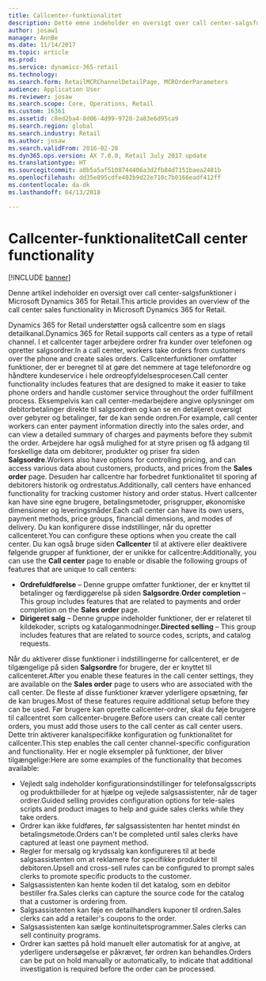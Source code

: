 ```yaml
---
title: Callcenter-funktionalitet
description: Dette emne indeholder en oversigt over call center-salgsfunktioner i Microsoft Dynamics 365 for Retail.
author: josaw1
manager: AnnBe
ms.date: 11/14/2017
ms.topic: article
ms.prod: 
ms.service: dynamics-365-retail
ms.technology: 
ms.search.form: RetailMCRChannelDetailPage, MCROrderParameters
audience: Application User
ms.reviewer: josaw
ms.search.scope: Core, Operations, Retail
ms.custom: 16361
ms.assetid: c8ed2ba4-8d06-4d99-9728-2a83e6d95ca9
ms.search.region: global
ms.search.industry: Retail
ms.author: josaw
ms.search.validFrom: 2016-02-28
ms.dyn365.ops.version: AX 7.0.0, Retail July 2017 update
ms.translationtype: HT
ms.sourcegitcommit: a8b5a5af5108744406a3d2fb84d7151baea2481b
ms.openlocfilehash: dd35e895cdfe402b9d22e710c7b0166eadf412ff
ms.contentlocale: da-dk
ms.lasthandoff: 04/13/2018

---
```


# <a name="call-center-functionality"></a><span data-ttu-id="e7e88-103">Callcenter-funktionalitet</span><span class="sxs-lookup"><span data-stu-id="e7e88-103">Call center functionality</span></span>

[!INCLUDE [banner](includes/banner.md)]

<span data-ttu-id="e7e88-104">Denne artikel indeholder en oversigt over call center-salgsfunktioner i Microsoft Dynamics 365 for Retail.</span><span class="sxs-lookup"><span data-stu-id="e7e88-104">This article provides an overview of the call center sales functionality in Microsoft Dynamics 365 for Retail.</span></span>

<span data-ttu-id="e7e88-105">Dynamics 365 for Retail understøtter også callcentre som en slags detailkanal.</span><span class="sxs-lookup"><span data-stu-id="e7e88-105">Dynamics 365 for Retail supports call centers as a type of retail channel.</span></span> <span data-ttu-id="e7e88-106">I et callcenter tager arbejdere ordrer fra kunder over telefonen og opretter salgsordrer.</span><span class="sxs-lookup"><span data-stu-id="e7e88-106">In a call center, workers take orders from customers over the phone and create sales orders.</span></span> <span data-ttu-id="e7e88-107">Callcenterfunktioner omfatter funktioner, der er beregnet til at gøre det nemmere at tage telefonordre og håndtere kundeservice i hele ordreopfyldelsesprocesen.</span><span class="sxs-lookup"><span data-stu-id="e7e88-107">Call center functionality includes features that are designed to make it easier to take phone orders and handle customer service throughout the order fulfillment process.</span></span> <span data-ttu-id="e7e88-108">Eksempelvis kan call center-medarbejdere angive oplysninger om debitorbetalinger direkte til salgsordren og kan se en detaljeret oversigt over gebyrer og betalinger, før de kan sende ordren.</span><span class="sxs-lookup"><span data-stu-id="e7e88-108">For example, call center workers can enter payment information directly into the sales order, and can view a detailed summary of charges and payments before they submit the order.</span></span> <span data-ttu-id="e7e88-109">Arbejdere har også mulighed for at styre prisen og få adgang til forskellige data om debitorer, produkter og priser fra siden **Salgsordre**.</span><span class="sxs-lookup"><span data-stu-id="e7e88-109">Workers also have options for controlling pricing, and can access various data about customers, products, and prices from the **Sales order** page.</span></span> <span data-ttu-id="e7e88-110">Desuden har callcentre har forbedret funktionalitet til sporing af debitorers historik og ordrestatus.</span><span class="sxs-lookup"><span data-stu-id="e7e88-110">Additionally, call centers have enhanced functionality for tracking customer history and order status.</span></span> <span data-ttu-id="e7e88-111">Hvert callcenter kan have sine egne brugere, betalingsmetoder, prisgrupper, økonomiske dimensioner og leveringsmåder.</span><span class="sxs-lookup"><span data-stu-id="e7e88-111">Each call center can have its own users, payment methods, price groups, financial dimensions, and modes of delivery.</span></span> <span data-ttu-id="e7e88-112">Du kan konfigurere disse indstillinger, når du opretter callcenteret.</span><span class="sxs-lookup"><span data-stu-id="e7e88-112">You can configure these options when you create the call center.</span></span> <span data-ttu-id="e7e88-113">Du kan også bruge siden **Callcenter** til at aktivere eller deaktivere følgende grupper af funktioner, der er unikke for callcentre:</span><span class="sxs-lookup"><span data-stu-id="e7e88-113">Additionally, you can use the **Call center** page to enable or disable the following groups of features that are unique to call centers:</span></span>

-   <span data-ttu-id="e7e88-114">**Ordrefuldførelse** – Denne gruppe omfatter funktioner, der er knyttet til betalinger og færdiggørelse på siden **Salgsordre**.</span><span class="sxs-lookup"><span data-stu-id="e7e88-114">**Order completion** – This group includes features that are related to payments and order completion on the **Sales order** page.</span></span>
-   <span data-ttu-id="e7e88-115">**Dirigeret salg** – Denne gruppe indeholder funktioner, der er relateret til kildekoder, scripts og kataloganmodninger.</span><span class="sxs-lookup"><span data-stu-id="e7e88-115">**Directed selling** – This group includes features that are related to source codes, scripts, and catalog requests.</span></span>

<span data-ttu-id="e7e88-116">Når du aktiverer disse funktioner i indstillingerne for callcenteret, er de tilgængelige på siden **Salgsordre** for brugere, der er knyttet til callcenteret.</span><span class="sxs-lookup"><span data-stu-id="e7e88-116">After you enable these features in the call center settings, they are available on the **Sales order** page to users who are associated with the call center.</span></span> <span data-ttu-id="e7e88-117">De fleste af disse funktioner kræver yderligere opsætning, før de kan bruges.</span><span class="sxs-lookup"><span data-stu-id="e7e88-117">Most of these features require additional setup before they can be used.</span></span> <span data-ttu-id="e7e88-118">Før brugere kan oprette callcenter-ordrer, skal du føje brugere til callcentret som callcenter-brugere.</span><span class="sxs-lookup"><span data-stu-id="e7e88-118">Before users can create call center orders, you must add those users to the call center as call center users.</span></span> <span data-ttu-id="e7e88-119">Dette trin aktiverer kanalspecifikke konfiguration og funktionalitet for callcenter.</span><span class="sxs-lookup"><span data-stu-id="e7e88-119">This step enables the call center channel-specific configuration and functionality.</span></span> <span data-ttu-id="e7e88-120">Her er nogle eksempler på funktioner, der bliver tilgængelige:</span><span class="sxs-lookup"><span data-stu-id="e7e88-120">Here are some examples of the functionality that becomes available:</span></span>

-   <span data-ttu-id="e7e88-121">Vejledt salg indeholder konfigurationsindstillinger for telefonsalgsscripts og produktbilleder for at hjælpe og vejlede salgsassistenter, når de tager ordrer.</span><span class="sxs-lookup"><span data-stu-id="e7e88-121">Guided selling provides configuration options for tele-sales scripts and product images to help and guide sales clerks while they take orders.</span></span>
-   <span data-ttu-id="e7e88-122">Ordrer kan ikke fuldføres, før salgsassistenten har hentet mindst én betalingsmetode.</span><span class="sxs-lookup"><span data-stu-id="e7e88-122">Orders can't be completed until sales clerks have captured at least one payment method.</span></span>
-   <span data-ttu-id="e7e88-123">Regler for mersalg og krydssalg kan konfigureres til at bede salgsassistenten om at reklamere for specifikke produkter til debitoren.</span><span class="sxs-lookup"><span data-stu-id="e7e88-123">Upsell and cross-sell rules can be configured to prompt sales clerks to promote specific products to the customer.</span></span>
-   <span data-ttu-id="e7e88-124">Salgsassistenten kan hente koden til det katalog, som en debitor bestiller fra.</span><span class="sxs-lookup"><span data-stu-id="e7e88-124">Sales clerks can capture the source code for the catalog that a customer is ordering from.</span></span>
-   <span data-ttu-id="e7e88-125">Salgsassistenten kan føje en detailhandlers kuponer til ordren.</span><span class="sxs-lookup"><span data-stu-id="e7e88-125">Sales clerks can add a retailer's coupons to the order.</span></span>
-   <span data-ttu-id="e7e88-126">Salgsassistenten kan sælge kontinuitetsprogrammer.</span><span class="sxs-lookup"><span data-stu-id="e7e88-126">Sales clerks can sell continuity programs.</span></span>
-   <span data-ttu-id="e7e88-127">Ordrer kan sættes på hold manuelt eller automatisk for at angive, at yderligere undersøgelse er påkrævet, før ordren kan behandles.</span><span class="sxs-lookup"><span data-stu-id="e7e88-127">Orders can be put on hold manually or automatically, to indicate that additional investigation is required before the order can be processed.</span></span>





